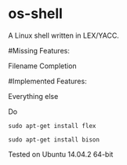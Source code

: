 # os-shell
A Linux shell written in LEX/YACC.

#Missing Features:

Filename Completion

#Implemented Features:

Everything else

Do
```
sudo apt-get install flex
```
```
sudo apt-get install bison
```

Tested on Ubuntu 14.04.2 64-bit
